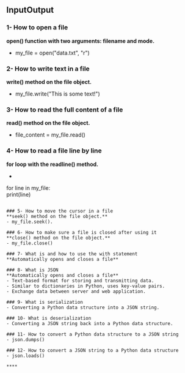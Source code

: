 ## InputOutput   
### 1- How to open a file   
**open() function with two arguments: filename and mode.**   
- my_file = open("data.txt", "r")   
   
### 2- How to write text in a file   
**write() method on the file object.**   
- my_file.write("This is some text!")   
   
### 3- How to read the full content of a file   
**read() method on the file object.**   
- file_content = my_file.read()   
   
### 4- How to read a file line by line   
**for loop with the readline() method.**   
- ```python
for line in my_file:   
    print(line)
```   
   
### 5- How to move the cursor in a file   
**seek() method on the file object.**   
- my_file.seek().   
   
### 6- How to make sure a file is closed after using it   
**close() method on the file object.**   
- my_file.close()   
   
### 7- What is and how to use the with statement   
**Automatically opens and closes a file**   
   
### 8- What is JSON   
**Automatically opens and closes a file**   
- Text-based format for storing and transmitting data.   
- Similar to dictionaries in Python, uses key-value pairs.   
- Exchange data between server and web application.   
   
### 9- What is serialization   
- Converting a Python data structure into a JSON string.   
   
### 10- What is deserialization   
- Converting a JSON string back into a Python data structure.   
   
### 11- How to convert a Python data structure to a JSON string   
- json.dumps()   
   
### 12- How to convert a JSON string to a Python data structure   
- json.loads()   
   
****